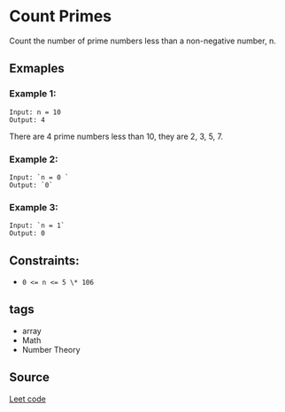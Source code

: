 # Count Primes

Count the number of prime numbers less than a non-negative number, n.

## Exmaples

### Example 1:

```
Input: n = 10
Output: 4
```

There are 4 prime numbers less than 10, they are 2, 3, 5, 7.

### Example 2:

```
Input: `n = 0 `
Output: `0`
```

### Example 3:

```
Input: `n = 1`
Output: 0
```

## Constraints:

- `0 <= n <= 5 \* 106`

## tags
- array
- Math
- Number Theory

## Source
[Leet code](https://leetcode.com/problems/count-primes/)